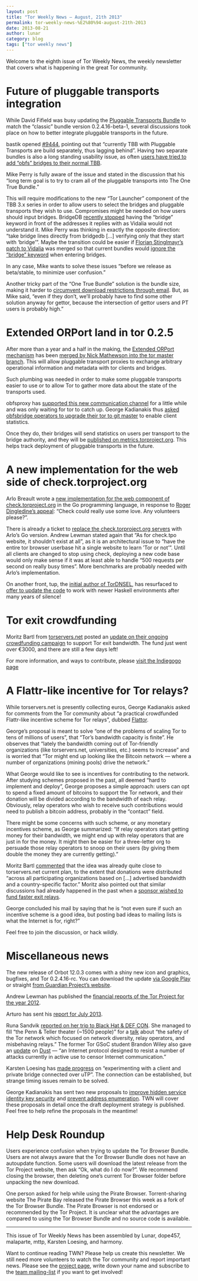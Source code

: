 ```yaml
---
layout: post
title: "Tor Weekly News — August, 21th 2013"
permalink: tor-weekly-news-%E2%80%94-august-21th-2013
date: 2013-08-21
author: lunar
category: blog
tags: ["tor weekly news"]
---
```


Welcome to the eighth issue of Tor Weekly News, the weekly newsletter that covers what is happening in the great Tor community.

# Future of pluggable transports integration

While David Fifield was busy updating the [Pluggable Transports Bundle](https://www.torproject.org/docs/pluggable-transports.html.en) to match the “classic” bundle version 0.2.4.16-beta-1, several discussions took place on how to better integrate pluggable transports in the future.

bastik opened [#9444](https://bugs.torproject.org/9444), pointing out that “currently TBB with Pluggable Transports are build separately, thus lagging behind”. Having two separate bundles is also a long standing usability issue, as often [users have tried to add “obfs” bridges to their normal TBB](https://bugs.torproject.org/9156).

Mike Perry is fully aware of the issue and stated in the discussion that his “long term goal is to try to cram all of the pluggable transports into The One True Bundle.”

This will require modifications to the new “Tor Launcher” component of the TBB 3.x series in order to allow users to select the bridges and pluggable transports they wish to use. Compromises might be needed on how users should input bridges. BridgeDB [recently stopped](https://gitweb.torproject.org/user/isis/bridgedb.git/commit/792cfd9) having the “bridge” keyword in front of the addresses it replies with as Vidalia would not understand it. Mike Perry was thinking in exactly the opposite direction: “take bridge lines directly from bridgedb […] verifying only that they start with ‘bridge’”. Maybe the transition could be easier if [Florian Stinglmayr’s patch to Vidalia](https://github.com/n0la/vidalia/tree/master-bug/6724) was merged so that current bundles would [ignore the “bridge” keyword](https://bugs.torproject.org/6724) when entering bridges.

In any case, Mike wants to solve these issues “before we release as beta/stable, to minimize user confusion.”

Another tricky part of the “One True Bundle” solution is the bundle size, making it harder to [circumvent download restrictions through email](https://www.torproject.org/projects/gettor.html). But, as Mike said, “even if they don’t, we’ll probably have to find some other solution anyway for gettor, because the intersection of gettor users and PT users is probably high.”

# Extended ORPort land in tor 0.2.5

After more than a year and a half in the making, the [Extended ORPort mechanism](https://gitweb.torproject.org/torspec.git/blob/HEAD:/proposals/196-transport-control-ports.txt) has been [merged by Nick Mathewson into the tor master branch](https://gitweb.torproject.org/tor.git/commit/74262f15). This will allow pluggable transport proxies to exchange arbitrary operational information and metadata with tor clients and bridges.

Such plumbing was needed in order to make some pluggable transports easier to use or to allow Tor to gather more data about the state of the transports used.

obfsproxy has [supported this new communication channel](https://gitweb.torproject.org/pluggable-transports/obfsproxy.git/blob/HEAD:/obfsproxy/network/extended_orport.py) for a little while and was only waiting for tor to catch up. George Kadianakis thus [asked obfsbridge operators to upgrade their tor to git master](https://lists.torproject.org/pipermail/tor-relays/2013-August/002477.html) to enable client statistics.

Once they do, their bridges will send statistics on users per transport to the bridge authority, and they will be [published on metrics.torproject.org](https://metrics.torproject.org/users.html?graph=userstats-bridge-transport&transport=obfs3#userstats-bridge-transport). This helps track deployment of pluggable transports in the future.

# A new implementation for the web side of check.torproject.org

Arlo Breault wrote a [new implementation for the web component of check.torproject.org](https://github.com/arlolra/check/) in the Go programming language, in response to [Roger Dingledine’s appeal](https://lists.torproject.org/pipermail/tor-talk/2013-August/029306.html): “Check could really use some love. Any volunteers please?”.

There is already a ticket to [replace the check.torproject.org servers](https://bugs.torproject.org/9529) with Arlo’s Go version. Andrew Lewman stated again that “As for check.tpo website, it shouldn’t exist at all”, as it is an architectural issue to “have the entire tor browser userbase hit a single website to learn ’Tor or not’”. Until all clients are changed to stop using check, deploying a new code base would only make sense if it was at least able to handle “500 requests per second on really busy times”. More benchmarks are probably needed with Arlo’s implementation.

On another front, tup, the [initial author of TorDNSEL](https://gitweb.torproject.org/tordnsel.git/commit/99d490), has resurfaced to [offer to update the code](https://bugs.torproject.org/9204#comment:14) to work with newer Haskell environments after many years of silence!

# Tor exit crowdfunding

Moritz Bartl from [torservers.net](https://www.torservers.net/) posted an [update on their ongoing crowdfunding campaign](https://lists.torproject.org/pipermail/tor-talk/2013-August/029431.html) to support Tor exit bandwidth. The fund just went over €3000, and there are still a few days left!

For more information, and ways to contribute, please [visit the Indiegogo page](http://www.indiegogo.com/projects/tor-anti-censorship-and-anonymity-infrastructure/)

# A Flattr-like incentive for Tor relays?

While torservers.net is presently collecting euros, George Kadianakis asked for comments from the Tor community about “a practical crowdfunded Flattr-like incentive scheme for Tor relays”, dubbed [Flattor](https://lists.torproject.org/pipermail/tor-talk/2013-August/029419.html).

George’s proposal is meant to solve “one of the problems of scaling Tor to tens of millions of users”, that “Tor’s bandwidth capacity is finite”. He observes that “lately the bandwidth coming out of Tor-friendly organizations (like torservers.net, universities, etc.) seems to increase” and is worried that “Tor might end up looking like the Bitcoin network — where a number of organizations (mining pools) drive the network.”

What George would like to see is incentives for contributing to the network. After studying schemes proposed in the past, all deemed “hard to implement and deploy”, George proposes a simple approach: users can opt to spend a fixed amount of bitcoins to support the Tor network, and their donation will be divided according to the bandwidth of each relay. Obviously, relay operators who wish to receive such contributions would need to publish a bitcoin address, probably in the “contact” field.

There might be some concerns with such scheme, or any monetary incentives scheme, as George summarized: “If relay operators start getting money for their bandwidth, we might end up with relay operators that are just in for the money. It might then be easier for a three-letter org to persuade those relay operators to snoop on their users (by giving them double the money they are currently getting).”

Moritz Bartl [commented](https://lists.torproject.org/pipermail/tor-talk/2013-August/029421.html) that the idea was already quite close to torservers.net current plan, to the extent that donations were distributed “across all participating organizations based on […] advertised bandwidth and a country-specific factor.” Moritz also pointed out that similar discussions had already happened in the past when a [sponsor wished to fund faster exit relays](https://blog.torproject.org/blog/turning-funding-more-exit-relays).

George concluded his mail by saying that he is “not even sure if such an incentive scheme is a good idea, but posting bad ideas to mailing lists is what the Internet is for, right?”

Feel free to join the discussion, or hack wildly.

# Miscellaneous news

The new release of Orbot 12.0.3 comes with a shiny new icon and graphics, bugfixes, and Tor 0.2.4.16-rc. You can download the update [via Google Play](https://play.google.com/store/apps/details?id=org.torproject.android) or straight [from Guardian Project’s website](https://guardianproject.info/releases/orbot-latest.apk).

Andrew Lewman has published the [financial reports of the Tor Project for the year 2012](https://blog.torproject.org/blog/transparency-openness-and-our-2012-financial-docs).

Arturo has sent his [report for July 2013](https://lists.torproject.org/pipermail/tor-reports/2013-August/000313.html).

Runa Sandvik [reported on her trip to Black Hat & DEF CON](https://lists.torproject.org/pipermail/tor-reports/2013-August/000312.html). She managed to fill “the Penn & Teller theater (~1500 people)” for a [talk](https://www.defcon.org/html/defcon-21/dc-21-speakers.html#Sandvik) about “the safety of the Tor network which focused on network diversity, relay operators, and misbehaving relays.” The former Tor GSoC student Brandon Wiley also gave an [update](https://www.defcon.org/html/defcon-21/dc-21-speakers.html#Wiley) on [Dust](https://github.com/blanu/Dust/) — “an Internet protocol designed to resist a number of attacks currently in active use to censor Internet communication.”

Karsten Loesing has [made progress](https://trac.torproject.org/projects/tor/ticket/9166#comment:23) on “experimenting with a client and private bridge connected over uTP”. The connection can be established, but strange timing issues remain to be solved.

George Kadianakis has sent two new proposals to [improve hidden service identity key security](https://lists.torproject.org/pipermail/tor-dev/2013-August/005279.html) and [prevent address enumeration](https://lists.torproject.org/pipermail/tor-dev/2013-August/005280.html). TWN will cover these proposals in detail once the draft deployment strategy is published. Feel free to help refine the proposals in the meantime!

# Help Desk Roundup

Users experience confusion when trying to update the Tor Browser Bundle. Users are not always aware that the Tor Browser Bundle does not have an autoupdate function. Some users will download the latest release from the Tor Project website, then ask “Ok, what do I do now?”. We recommend closing the browser, then deleting one’s current Tor Browser folder before unpacking the new download.

One person asked for help while using the Pirate Browser. Torrent-sharing website The Pirate Bay released the Pirate Browser this week as a fork of the Tor Browser Bundle. The Pirate Browser is not endorsed or recommended by the Tor Project. It is unclear what the advantages are compared to using the Tor Browser Bundle and no source code is available.

* * *

This issue of Tor Weekly News has been assembled by Lunar, dope457, malaparte, mttp, Karsten Loesing, and harmony.

Want to continue reading TWN? Please help us create this newsletter. We still need more volunteers to watch the Tor community and report important news. Please see the [project page](https://trac.torproject.org/projects/tor/wiki/TorWeeklyNews), write down your name and subscribe to the [team mailing-list](https://lists.torproject.org/cgi-bin/mailman/listinfo/news-team) if you want to get involved!

